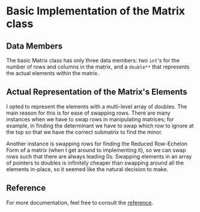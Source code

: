 # Basic Implementation of the Matrix class

## Data Members

The basic Matrix class has only three data members:  two `int`'s for the number of rows and columns in the matrix, and a `double**` that represents the actual elements within the matrix.

## Actual Representation of the Matrix's Elements

I opted to represent the elements with a multi-level array of doubles. The main reason for this is for ease of swapping rows. There are many instances when we have to swap rows in manipulating matrices; for example, in finding the determinant we have to swap which row to ignore at the top so that we have the correct submatrix to find the minor.

Another instance is swapping rows for finding the Reduced Row-Echelon Form of a matrix (when I get around to implementing it), so we can swap rows such that there are always leading 0s.  Swapping elements in an array of pointers to doubles is infinitely cheaper than swapping around all the elements in-place, so it seemed like the natural decision to make.

## Reference

For more documentation, feel free to consult the [reference](README.md#reference).
